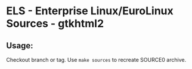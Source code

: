 # ELS - Enterprise Linux/EuroLinux Sources - gtkhtml2
 
## Usage:
  Checkout branch or tag. Use `make sources` to recreate  SOURCE0 archive.
